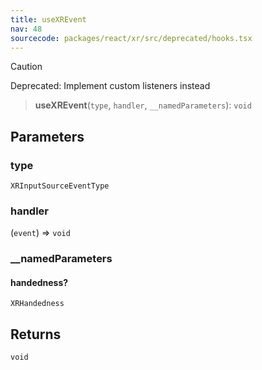 ```yaml
---
title: useXREvent
nav: 48
sourcecode: packages/react/xr/src/deprecated/hooks.tsx
---
```


> [!CAUTION]
> Deprecated: Implement custom listeners instead

> **useXREvent**(`type`, `handler`, `__namedParameters`): `void`

## Parameters

### type

`XRInputSourceEventType`

### handler

(`event`) => `void`

### \_\_namedParameters

#### handedness?

`XRHandedness`

## Returns

`void`

